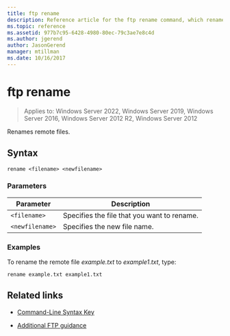 ```yaml
---
title: ftp rename
description: Reference article for the ftp rename command, which renames remote files.
ms.topic: reference
ms.assetid: 977b7c95-6428-4980-80ec-79c3ae7e8c4d
ms.author: jgerend
author: JasonGerend
manager: mtillman
ms.date: 10/16/2017
---
```


# ftp rename

>Applies to: Windows Server 2022, Windows Server 2019, Windows Server 2016, Windows Server 2012 R2, Windows Server 2012

Renames remote files.

## Syntax

```
rename <filename> <newfilename>
```

### Parameters

| Parameter | Description |
| --------- | ----------- |
| `<filename>` | Specifies the file that you want to rename. |
| `<newfilename>` | Specifies the new file name. |

### Examples

To rename the remote file *example.txt* to *example1.txt*, type:

```
rename example.txt example1.txt
```

## Related links

- [Command-Line Syntax Key](command-line-syntax-key.md)

- [Additional FTP guidance](/previous-versions/orphan-topics/ws.10/cc756013(v=ws.10))
